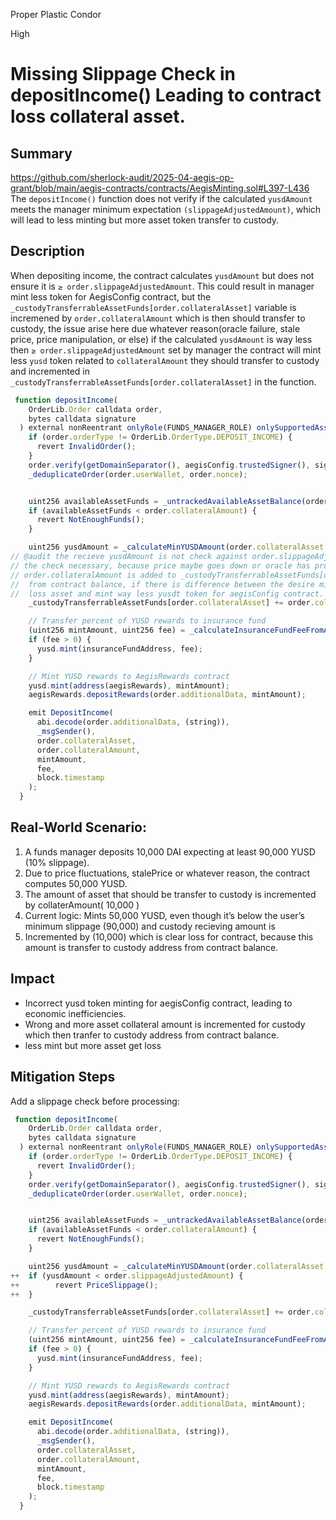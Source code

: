 Proper Plastic Condor

High

# Missing Slippage Check in depositIncome() Leading to contract loss collateral asset.

## Summary
https://github.com/sherlock-audit/2025-04-aegis-op-grant/blob/main/aegis-contracts/contracts/AegisMinting.sol#L397-L436
The `depositIncome()` function does not verify if the calculated `yusdAmount` meets the manager minimum expectation `(slippageAdjustedAmount)`, which will lead to less minting but more asset token transfer to custody.
## Description

When depositing income, the contract calculates `yusdAmount` but does not ensure it is `≥ order.slippageAdjustedAmount`. This could result in manager mint less token for AegisConfig contract, but the `_custodyTransferrableAssetFunds[order.collateralAsset]` variable is incremened by `order.collateralAmount` which is then should transfer to custody, the issue arise here due whatever reason(oracle failure, stale price, price manipulation, or else) if the calculated  `yusdAmount` is way less then `≥ order.slippageAdjustedAmount` set by manager the contract will mint less `yusd` token related to `collateralAmount` they should transfer to custody and incremented in `_custodyTransferrableAssetFunds[order.collateralAsset]` in the function.
```javascript
 function depositIncome(
    OrderLib.Order calldata order,
    bytes calldata signature
  ) external nonReentrant onlyRole(FUNDS_MANAGER_ROLE) onlySupportedAsset(order.collateralAsset) {
    if (order.orderType != OrderLib.OrderType.DEPOSIT_INCOME) {
      revert InvalidOrder();
    }
    order.verify(getDomainSeparator(), aegisConfig.trustedSigner(), signature);
    _deduplicateOrder(order.userWallet, order.nonce);


    uint256 availableAssetFunds = _untrackedAvailableAssetBalance(order.collateralAsset);
    if (availableAssetFunds < order.collateralAmount) {
      revert NotEnoughFunds();
    }

    uint256 yusdAmount = _calculateMinYUSDAmount(order.collateralAsset, order.collateralAmount, order.yusdAmount);
// @audit the recieve yusdAmount is not check against order.slippageAdjustedAmount to verify that manager mint atleast the desire yusdAmount.
// the check necessary, because price maybe goes down or oracle has problem so the check is necessary. below you can see the 
// order.collateralAmount is added to _custodyTransferrableAssetFunds[order.collateralAsset] and should be transfer to custody
//  from contract balance, if there is difference between the desire mint amount and actual mint amount then contract
//  loss asset and mint way less yusdt token for aegisConfig contract.
    _custodyTransferrableAssetFunds[order.collateralAsset] += order.collateralAmount;

    // Transfer percent of YUSD rewards to insurance fund
    (uint256 mintAmount, uint256 fee) = _calculateInsuranceFundFeeFromAmount(yusdAmount, incomeFeeBP);
    if (fee > 0) {
      yusd.mint(insuranceFundAddress, fee);
    }

    // Mint YUSD rewards to AegisRewards contract
    yusd.mint(address(aegisRewards), mintAmount);
    aegisRewards.depositRewards(order.additionalData, mintAmount);

    emit DepositIncome(
      abi.decode(order.additionalData, (string)),
      _msgSender(),
      order.collateralAsset,
      order.collateralAmount,
      mintAmount,
      fee,
      block.timestamp
    );
  }

```

## Real-World Scenario:

1) A funds manager deposits 10,000 DAI expecting at least 90,000 YUSD (10% slippage).
2) Due to price fluctuations, stalePrice or whatever reason, the contract computes 50,000 YUSD.
3) The amount of asset that should be transfer to custody is incremented by collaterAmount( 10,000 )
4) Current logic: Mints 50,000 YUSD, even though it’s below the user’s minimum slippage (90,000) and custody recieving amount is 
5) Incremented by (10,000) which is clear loss for contract, because this amount is transfer to custody address from contract balance.
    

## Impact

- Incorrect yusd token minting for aegisConfig contract, leading to economic inefficiencies.
- Wrong and more asset collateral amount is incremented for custody which then tranfer to custody address from contract balance.
- less mint but more asset get loss

## Mitigation Steps

Add a slippage check before processing:
```javascript
 function depositIncome(
    OrderLib.Order calldata order,
    bytes calldata signature
  ) external nonReentrant onlyRole(FUNDS_MANAGER_ROLE) onlySupportedAsset(order.collateralAsset) {
    if (order.orderType != OrderLib.OrderType.DEPOSIT_INCOME) {
      revert InvalidOrder();
    }
    order.verify(getDomainSeparator(), aegisConfig.trustedSigner(), signature);
    _deduplicateOrder(order.userWallet, order.nonce);


    uint256 availableAssetFunds = _untrackedAvailableAssetBalance(order.collateralAsset);
    if (availableAssetFunds < order.collateralAmount) {
      revert NotEnoughFunds();
    }

    uint256 yusdAmount = _calculateMinYUSDAmount(order.collateralAsset, order.collateralAmount, order.yusdAmount);
++  if (yusdAmount < order.slippageAdjustedAmount) {  
++        revert PriceSlippage();  
++  }  

    _custodyTransferrableAssetFunds[order.collateralAsset] += order.collateralAmount;

    // Transfer percent of YUSD rewards to insurance fund
    (uint256 mintAmount, uint256 fee) = _calculateInsuranceFundFeeFromAmount(yusdAmount, incomeFeeBP);
    if (fee > 0) {
      yusd.mint(insuranceFundAddress, fee);
    }

    // Mint YUSD rewards to AegisRewards contract
    yusd.mint(address(aegisRewards), mintAmount);
    aegisRewards.depositRewards(order.additionalData, mintAmount);

    emit DepositIncome(
      abi.decode(order.additionalData, (string)),
      _msgSender(),
      order.collateralAsset,
      order.collateralAmount,
      mintAmount,
      fee,
      block.timestamp
    );
  }

```

